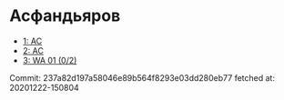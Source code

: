 # Асфандьяров
- [1: AC](1.md)
- [2: AC](2.md)
- [3: WA 01 (0/2)](3.md)

Commit: 237a82d197a58046e89b564f8293e03dd280eb77
 fetched at: 20201222-150804

